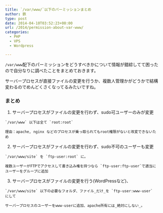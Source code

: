 ```yaml
---
title: `/var/www/`以下のパーミッションまとめ
author: 鉄
type: post
date: 2014-04-10T03:52:23+00:00
url: /2014/permission-about-var-www/
categories:
  - PHP
  - VPS
  - Wordpress

---
```

`/var/www`配下のパーミッションをどうすべきかについて情報が錯綜してて困ったので自分なりに調べたことをまとめておきます。

サーバープロセスが直接ファイルの変更を行うか、複数人管理かがどうかで結構変わるのでめんどくさくなってるみたいですね。

### まとめ

  1. サーバープロセスがファイルの変更を行わず、sudo可ユーザーのみが変更
  
    `/var/www` 以下は全て `root:root`
  
    理由：apache, nginx などのプロセスが乗っ取られてもroot権限がないと改変できないため

  2. サーバープロセスがファイルの変更を行わず、sudo不可のユーザーも変更
  
    `/var/www/site` を `ftp-user:root` に。
  
    複数ユーザーがFTPでアクセスして書き込み権を持つなら `ftp-user:ftp-user`で適当にユーザーをグループに追加

  3. サーバープロセスがファイルの変更を行う(WordPressなど)、
  
    `/var/www/site` 以下の必要なフォルダ、ファイル_だけ_を `ftp-user:www-user` にして
  
    サーバープロセスのユーザーをwww-userに追加、apache所有には_絶対にしない_。

